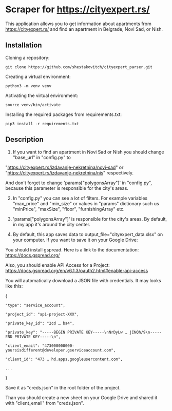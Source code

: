# Scraper for https://cityexpert.rs/
This application allows you to get information about apartments from https://cityexpert.rs/ and find an apartment in Belgrade, Novi Sad, or Nish.

## Installation

Cloning a repository:

```git clone https://github.com/shestakovitch/cityexpert_parser.git```

Creating a virtual environment:

```python3 -m venv venv```


Activating the virtual environment:

```source venv/bin/activate```

Installing the required packages from requirements.txt﻿:

```pip3 install -r requirements.txt```

## Description

1. If you want to find an apartment in Novi Sad or Nish you should change "base_url" in "config.py" to

"https://cityexpert.rs/izdavanje-nekretnina/novi-sad" or "https://cityexpert.rs/izdavanje-nekretnina/nis" respectively.

  And don't forget to change 'params["polygonsArray"]' in "config.py", because this parameter is responsible for the city's areas.

2. In "config.py" you can see a lot of filters. For example variables "max_price" and "min_size" or values in "params" dictionary such us "minPrice", "maxSize", "floor", "furnishingArray" etc.

3. 'params["polygonsArray"]' is responsible for the city's areas. By default, in my app it's around the city center.

4. By default, this app saves data to output_file="cityexpert_data.xlsx" on your computer. If you want to save it on your Google Drive:

You should install gspread. Here is a link to the documentation: https://docs.gspread.org/

Also, you should enable API Access for a Project: https://docs.gspread.org/en/v6.1.3/oauth2.html#enable-api-access

You will automatically download a JSON file with credentials. It may looks like this:

{

    "type": "service_account",
    
    "project_id": "api-project-XXX",
    
    "private_key_id": "2cd … ba4",
    
    "private_key": "-----BEGIN PRIVATE KEY-----\nNrDyLw … jINQh/9\n-----END PRIVATE KEY-----\n",
    
    "client_email": "473000000000-yoursisdifferent@developer.gserviceaccount.com",
    
    "client_id": "473 … hd.apps.googleusercontent.com",
    
    ...
}

Save it as "creds.json" in the root folder of the project.

Than you should create a new sheet on your Google Drive and shared it with "client_email" from "creds.json".
